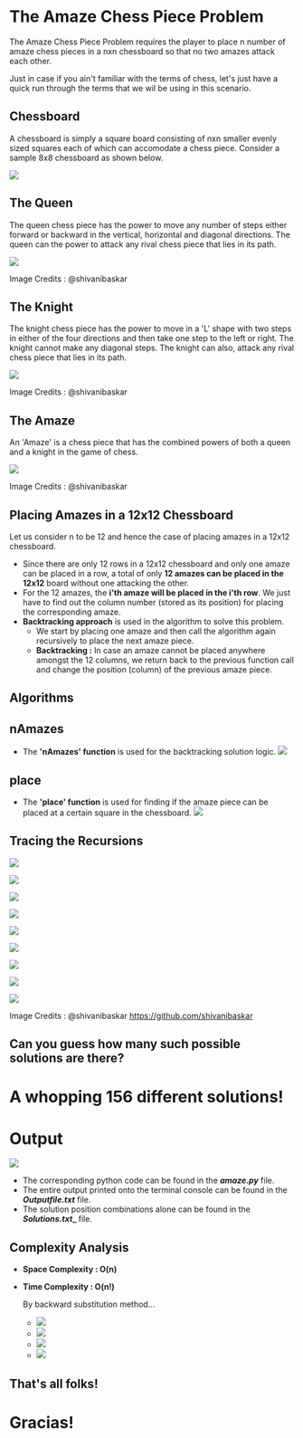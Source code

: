 # The Amaze Chess Piece Problem
  The Amaze Chess Piece Problem requires the player to place n number of amaze chess pieces in a nxn chessboard so that no two amazes attack each other.

Just in case if you ain't familiar with the terms of chess, let's just have a quick run through the terms that we wil be using in this scenario. 
## Chessboard
A chessboard is simply a square board consisting of nxn smaller evenly sized squares each of which can accomodate a chess piece.
Consider a sample 8x8 chessboard as shown below.

![](chessboard.png)


## The Queen
The queen chess piece has the power to move any number of steps either forward or backward in the vertical, horizontal and diagonal directions. The queen can the power to attack any rival chess piece that lies in its path.

![](queen.png)

Image Credits : @shivanibaskar


## The Knight
The knight chess piece has the power to move in a 'L' shape with two steps in either of the four directions and then take one step to the left or right. The knight cannot make any diagonal steps. The knight can also, attack any rival chess piece that lies in its path.

![](knight.png)

Image Credits : @shivanibaskar

## The Amaze
An 'Amaze' is a chess piece that has the combined powers of both a queen and a knight in the game of chess.

![](amaze.jpg)

Image Credits : @shivanibaskar


## Placing Amazes in a 12x12 Chessboard
Let us consider n to be 12 and hence the case of placing amazes in a 12x12 chessboard.
* Since there are only 12 rows in a 12x12 chessboard and only one amaze can be placed in a row, a total of only __12 amazes can be placed in the 12x12__ board without one attacking the other.
* For the 12 amazes, the __i'th amaze will be placed in the i'th row__. We just have to find out the column number (stored as its position) for placing the corresponding amaze.
* __Backtracking approach__ is used in the algorithm to solve this problem.
  * We start by placing one amaze and then call the algorithm again recursively to place the next amaze piece.
  * __Backtracking :__ In case an amaze cannot be placed anywhere amongst the 12 columns, we return back to the previous function call and change the position (column) of the previous amaze piece. 

## Algorithms

## nAmazes
* The __'nAmazes' function__ is used for the backtracking solution logic.
![](AlgorithmNAmazes.png)

## place
* The __'place' function__ is used for finding if the amaze piece can be placed at a certain square in the chessboard.
![](AlgorithmPlace.png)


## Tracing the Recursions
![](Recursion&#32;1.jpg)

![](Recursion&#32;2.jpg)

![](Recursion&#32;3.jpg)

![](Recursion&#32;4.jpg)

![](Recursion&#32;5.jpg)

![](Recursion&#32;6.jpg)

![](Recursion&#32;7.jpg)

![](Recursion&#32;8.jpg)

![](Recursion&#32;9.jpg)

Image Credits : @shivanibaskar
https://github.com/shivanibaskar


## Can you guess how many such possible solutions are there?
# A whopping __156__ different solutions!

# Output

![](theoutput.gif)

* The corresponding python code can be found in the **_amaze.py_** file.
* The entire output printed onto the terminal console can be found in the **_Outputfile.txt_** file.
* The solution position combinations alone can be found in the **_Solutions.txt__** file.

## Complexity Analysis

* __Space Complexity : O(n)__
* __Time Complexity  : O(n!)__

  By backward substitution method...
  * ![](Analysis1.png)
  * ![](Analysis2.png)
  * ![](Analysis3.png)
  * ![](Analysis4.png)

## That's all folks!

# Gracias!
